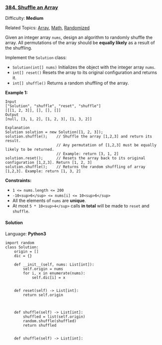 ### [384\. Shuffle an Array](https://leetcode.com/problems/shuffle-an-array/)

Difficulty: **Medium**  

Related Topics: [Array](https://leetcode.com/tag/array/), [Math](https://leetcode.com/tag/math/), [Randomized](https://leetcode.com/tag/randomized/)


Given an integer array `nums`, design an algorithm to randomly shuffle the array. All permutations of the array should be **equally likely** as a result of the shuffling.

Implement the `Solution` class:

*   `Solution(int[] nums)` Initializes the object with the integer array `nums`.
*   `int[] reset()` Resets the array to its original configuration and returns it.
*   `int[] shuffle()` Returns a random shuffling of the array.

**Example 1:**

```
Input
["Solution", "shuffle", "reset", "shuffle"]
[[[1, 2, 3]], [], [], []]
Output
[null, [3, 1, 2], [1, 2, 3], [1, 3, 2]]

Explanation
Solution solution = new Solution([1, 2, 3]);
solution.shuffle();    // Shuffle the array [1,2,3] and return its result.
                       // Any permutation of [1,2,3] must be equally likely to be returned.
                       // Example: return [3, 1, 2]
solution.reset();      // Resets the array back to its original configuration [1,2,3]. Return [1, 2, 3]
solution.shuffle();    // Returns the random shuffling of array [1,2,3]. Example: return [1, 3, 2]

```

**Constraints:**

*   `1 <= nums.length <= 200`
*   `-10<sup>6</sup> <= nums[i] <= 10<sup>6</sup>`
*   All the elements of `nums` are **unique**.
*   At most `5 * 10<sup>4</sup>` calls **in total** will be made to `reset` and `shuffle`.


#### Solution

Language: **Python3**

```python3
import random
class Solution:
    origin = []
    dic = {}

    def __init__(self, nums: List[int]):
        self.origin = nums
        for i, x in enumerate(nums):
            self.dic[i] = x
        

    def reset(self) -> List[int]:
        return self.origin
        
        

    def shuffle(self) -> List[int]:
        shuffled = list(self.origin)
        random.shuffle(shuffled)
        return shuffled


    def shuffle(self) -> List[int]:
```